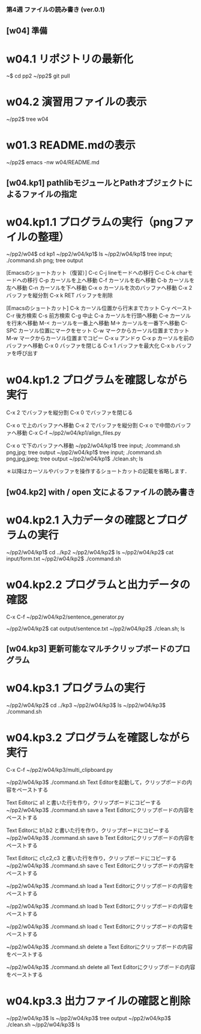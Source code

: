 ### 第4週 ファイルの読み書き (ver.0.1) ###

## [w04] 準備 ##

# w04.1 リポジトリの最新化
~$ cd pp2
~/pp2$ git pull

# w04.2 演習用ファイルの表示
~/pp2$ tree w04

# w01.3 README.mdの表示
~/pp2$ emacs -nw w04/README.md

## [w04.kp1] pathlibモジュールとPathオブジェクトによるファイルの指定 ##

# w04.kp1.1 プログラムの実行（pngファイルの整理）
~/pp2/w04$ cd kp1
~/pp2/w04/kp1$ ls
~/pp2/w04/kp1$ tree input; ./command.sh png; tree output

[Emacsのショートカット（復習）]
C-c C-j lineモードへの移行
C-c C-k charモードへの移行
C-p カーソルを上へ移動
C-f カーソルを右へ移動
C-b カーソルを左へ移動
C-n カーソルを下へ移動
C-x o カーソルを次のバッファへ移動
C-x 2 バッファを縦分割
C-x k RET バッファを削除

[Emacsのショートカット]
C-k カーソル位置から行末までカット
C-y ペースト
C-r 後方検索
C-s 前方検索
C-g 中止
C-a カーソルを行頭へ移動
C-e カーソルを行末へ移動
M-< カーソルを一番上へ移動
M-> カーソルを一番下へ移動
C-SPC カーソル位置にマークをセット
C-w マークからカーソル位置までカット
M-w マークからカーソル位置までコピー
C-x u アンドゥ
C-x p カーソルを前のバッファへ移動
C-x 0 バッファを閉じる
C-x 1 バッファを最大化
C-x b バッファを呼び出す

# w04.kp1.2 プログラムを確認しながら実行
C-x 2 でバッファを縦分割
C-x 0 でバッファを閉じる

C-x o で上のバッファへ移動
C-x 2 でバッファを縦分割
C-x o で中間のバッファへ移動
C-x C-f ~/pp2/w04/kp1/align_files.py

C-x o で下のバッファへ移動
~/pp2/w04/kp1$ tree input; ./command.sh png,jpg; tree output
~/pp2/w04/kp1$ tree input; ./command.sh png,jpg,jpeg; tree output
~/pp2/w04/kp1$ ./clean.sh; ls

＊以降はカーソルやバッファを操作するショートカットの記載を省略します．

## [w04.kp2] with / open 文によるファイルの読み書き ##

# w04.kp2.1 入力データの確認とプログラムの実行
~/pp2/w04/kp1$ cd ../kp2
~/pp2/w04/kp2$ ls
~/pp2/w04/kp2$ cat input/form.txt
~/pp2/w04/kp2$ ./command.sh

# w04.kp2.2 プログラムと出力データの確認
C-x C-f ~/pp2/w04/kp2/sentence_generator.py

~/pp2/w04/kp2$ cat output/sentence.txt
~/pp2/w04/kp2$ ./clean.sh; ls

## [w04.kp3] 更新可能なマルチクリップボードのプログラム ##

# w04.kp3.1 プログラムの実行
~/pp2/w04/kp2$ cd ../kp3
~/pp2/w04/kp3$ ls
~/pp2/w04/kp3$ ./command.sh

# w04.kp3.2 プログラムを確認しながら実行
C-x C-f ~/pp2/w04/kp3/multi_clipboard.py

~/pp2/w04/kp3$ ./command.sh
Text Editorを起動して，クリップボードの内容をペーストする

Text Editorに a1 と書いた行を作り，クリップボードにコピーする
~/pp2/w04/kp3$ ./command.sh save a
Text Editorにクリップボードの内容をペーストする

Text Editorに b1,b2 と書いた行を作り，クリップボードにコピーする
~/pp2/w04/kp3$ ./command.sh save b
Text Editorにクリップボードの内容をペーストする

Text Editorに c1,c2,c3 と書いた行を作り，クリップボードにコピーする
~/pp2/w04/kp3$ ./command.sh save c
Text Editorにクリップボードの内容をペーストする

~/pp2/w04/kp3$ ./command.sh load a
Text Editorにクリップボードの内容をペーストする

~/pp2/w04/kp3$ ./command.sh load b
Text Editorにクリップボードの内容をペーストする

~/pp2/w04/kp3$ ./command.sh load c
Text Editorにクリップボードの内容をペーストする

~/pp2/w04/kp3$ ./command.sh delete a
Text Editorにクリップボードの内容をペーストする

~/pp2/w04/kp3$ ./command.sh delete all
Text Editorにクリップボードの内容をペーストする

# w04.kp3.3 出力ファイルの確認と削除
~/pp2/w04/kp3$ ls
~/pp2/w04/kp3$ tree output
~/pp2/w04/kp3$ ./clean.sh
~/pp2/w04/kp3$ ls
